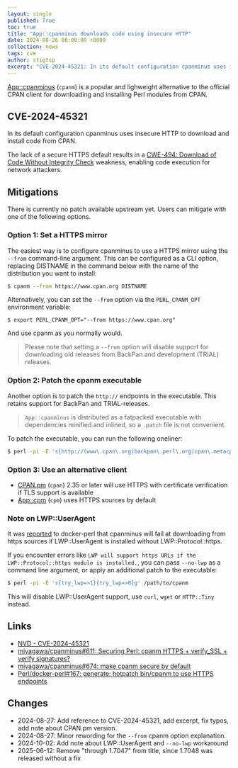 ```yaml
---
layout: single
published: True
toc: true
title: "App::cpanminus downloads code using insecure HTTP"
date: 2024-08-26 00:00:00 +0000
collection: news
tags: cve
author: stigtsp
excerpt: "CVE-2024-45321: In its default configuration cpanminus uses insecure HTTP to download and install code from CPAN. This results in a CWE-494 weakness, enabling code execution for network attackers."
---
```


[App::cpanminus](https://metacpan.org/pod/App::cpanminus) (`cpanm`) is a popular
and lighweight alternative to the official CPAN client for downloading and
installing Perl modules from CPAN.

## CVE-2024-45321

In its default configuration cpanminus uses insecure HTTP to download and
install code from CPAN.

The lack of a secure HTTPS default results in a [CWE-494: Download of Code
Without Integrity Check](https://cwe.mitre.org/data/definitions/494.html)
weakness, enabling code execution for network attackers.


## Mitigations

There is currently no patch available upstream yet. Users can mitigate with
one of the following options.

### Option 1: Set a HTTPS mirror

The easiest way is to configure cpanminus to use a HTTPS mirror using the
`--from` command-line argument. This can be configured as a CLI option,
replacing DISTNAME in the command below with the name of the distribution
you want to install:

```sh
$ cpanm --from https://www.cpan.org DISTNAME
```

Alternatively, you can set the `--from` option via the `PERL_CPANM_OPT`
environment variable:

```
$ export PERL_CPANM_OPT="--from https://www.cpan.org"
```
And use cpanm as you normally would.

> Please note that setting a `--from` option will disable support for
> downloading old releases from BackPan and development (TRIAL) releases.

### Option 2: Patch the cpanm executable

Another option is to patch the `http://` endpoints in the executable. This
retains support for BackPan and TRIAL-releases.

> `App::cpanminus` is distributed as a fatpacked executable with
> dependencies minified and inlined, so a `.patch` file is not convenient.

To patch the executable, you can run the following oneliner:

```sh
$ perl -pi -E 's{http://(www\.cpan\.org|backpan\.perl\.org|cpan\.metacpan\.org|fastapi\.metacpan\.org|cpanmetadb\.plackperl\.org)}{https://$1}g' /path/to/cpanm
```

### Option 3:  Use an alternative client

- [CPAN.pm](https://metacpan.org/dist/CPAN) (`cpan`) 2.35 or later will use HTTPS with certificate verification if TLS support is available  
- [App::cpm](https://metacpan.org/pod/App::cpm) (`cpm`) uses HTTPS sources by default

### Note on LWP::UserAgent

It was [reported](https://github.com/Perl/docker-perl/issues/169) to docker-perl
that cpanminus will fail at downloading from https sources if LWP::UserAgent is
installed without LWP::Protocol::https.

If you encounter errors like `LWP will support https URLs if the
LWP::Protocol::https module is installed.`, you can pass `--no-lwp` as a command
line argument, or apply an additional patch to the executable:

```sh
$ perl -pi -E 's{try_lwp=>1}{try_lwp=>0}g' /path/to/cpanm 
```

This will disable LWP::UserAgent support, use `curl`, `wget` or `HTTP::Tiny`
instead.


## Links

- [NVD - CVE-2024-45321](https://nvd.nist.gov/vuln/detail/CVE-2024-45321)
- [miyagawa/cpanminus#611: Securing Perl: cpanm HTTPS + verify_SSL + verify signatures?](https://github.com/miyagawa/cpanminus/issues/611)
- [miyagawa/cpanminus#674: make cpanm secure by default](https://github.com/miyagawa/cpanminus/pull/674)
- [Perl/docker-perl#167: generate: hotpatch bin/cpanm to use HTTPS endpoints](https://github.com/Perl/docker-perl/pull/167)

## Changes
- 2024-08-27: Add reference to CVE-2024-45321, add excerpt, fix typos, add note about CPAN.pm version.
- 2024-08-27: Minor rewording for the `--from` cpanm option explanation.
- 2024-10-02: Add note about LWP::UserAgent and `--no-lwp` workaround
- 2025-06-12: Remove "through 1.7047" from title, since 1.7048 was released without a fix
